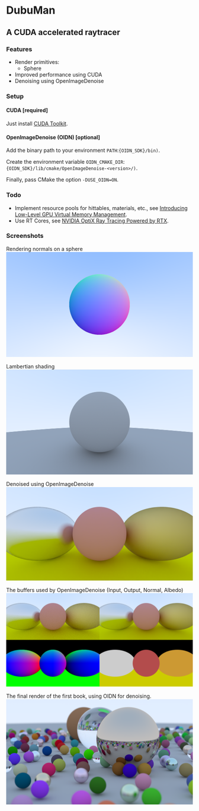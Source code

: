# DubuMan

## A CUDA accelerated raytracer

### Features

- Render primitives:
  - Sphere
- Improved performance using CUDA
- Denoising using OpenImageDenoise

### Setup

#### CUDA [required]

Just install [CUDA Toolkit](https://developer.nvidia.com/cuda-toolkit).

#### OpenImageDenoise (OIDN) [optional]

Add the binary path to your environment `PATH`:`{OIDN_SDK}/bin)`.

Create the environment variable `OIDN_CMAKE_DIR`:`{OIDN_SDK}/lib/cmake/OpenImageDenoise-<version>/)`.

Finally, pass CMake the option `-DUSE_OIDN=ON`.

### Todo

- Implement resource pools for hittables, materials, etc., see [Introducing Low-Level GPU Virtual Memory Management](https://developer.nvidia.com/blog/introducing-low-level-gpu-virtual-memory-management/).
- Use RT Cores, see [NVIDIA OptiX Ray Tracing Powered by RTX](https://developer.nvidia.com/blog/nvidia-optix-ray-tracing-powered-rtx/).

### Screenshots

Rendering normals on a sphere
![](screenshots/normals.png)

Lambertian shading 
![](screenshots/lambertian.png)

Denoised using OpenImageDenoise
![](screenshots/denoised.png)

The buffers used by OpenImageDenoise (Input, Output, Normal, Albedo)
![](screenshots/denoise_buffers.png)

The final render of the first book, using OIDN for denoising.
![](screenshots/in-one-weekend.png)
